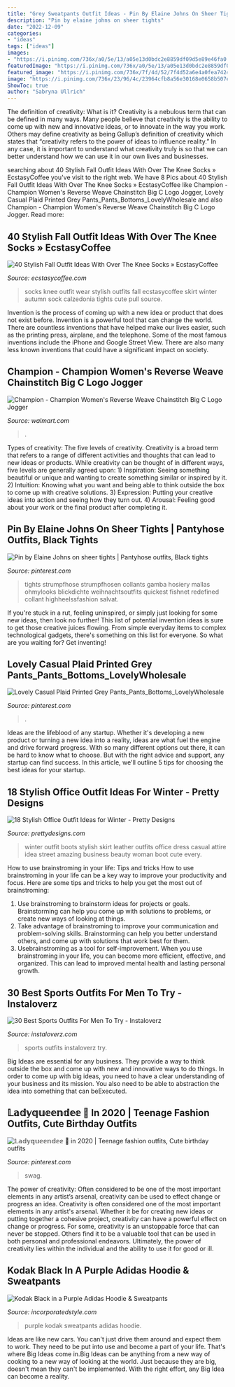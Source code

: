 ```yaml
---
title: "Grey Sweatpants Outfit Ideas - Pin By Elaine Johns On Sheer Tights"
description: "Pin by elaine johns on sheer tights"
date: "2022-12-09"
categories:
- "ideas"
tags: ["ideas"]
images:
- "https://i.pinimg.com/736x/a0/5e/13/a05e13d0bdc2e8859df09d5e89e46fa0.jpg"
featuredImage: "https://i.pinimg.com/736x/a0/5e/13/a05e13d0bdc2e8859df09d5e89e46fa0.jpg"
featured_image: "https://i.pinimg.com/736x/7f/4d/52/7f4d52a6e4a0fea742490d565bed84c8.jpg"
image: "https://i.pinimg.com/736x/23/96/4c/23964cfb8a56e30168e0658b507e84c3.jpg"
ShowToc: true
author: "Sabryna Ullrich"
---
```



The definition of creativity: What is it?
Creativity is a nebulous term that can be defined in many ways. Many people believe that creativity is the ability to come up with new and innovative ideas, or to innovate in the way you work. Others may define creativity as being Gallup’s definition of creativity which states that “creativity refers to the power of ideas to influence reality.” In any case, it is important to understand what creativity truly is so that we can better understand how we can use it in our own lives and businesses.

	

		
searching about 40 Stylish Fall Outfit Ideas With Over The Knee Socks » EcstasyCoffee you've visit to the right web. We have 8 Pics about 40 Stylish Fall Outfit Ideas With Over The Knee Socks » EcstasyCoffee like Champion - Champion Women&#039;s Reverse Weave Chainstitch Big C Logo Jogger, Lovely Casual Plaid Printed Grey Pants_Pants_Bottoms_LovelyWholesale and also Champion - Champion Women&#039;s Reverse Weave Chainstitch Big C Logo Jogger. Read more:
		
    
## 40 Stylish Fall Outfit Ideas With Over The Knee Socks » EcstasyCoffee

<img loading=lazy src="https://i0.wp.com/www.ecstasycoffee.com/wp-content/uploads/2016/10/Over-The-Knee-Socks-4.jpg" onerror="this.onerror=null;this.src='https://tse1.mm.bing.net/th?id=OIP.TyEffREUrgzdE2B8MWK9xwCwFi&amp;pid=15.1';" alt="40 Stylish Fall Outfit Ideas With Over The Knee Socks » EcstasyCoffee">

_Source: ecstasycoffee.com_

>socks knee outfit wear stylish outfits fall ecstasycoffee skirt winter autumn sock calzedonia tights cute pull source. 

	

Invention is the process of coming up with a new idea or product that does not exist before. Invention is a powerful tool that can change the world. There are countless inventions that have helped make our lives easier, such as the printing press, airplane, and the telephone. Some of the most famous inventions include the iPhone and Google Street View. There are also many less known inventions that could have a significant impact on society.

    
## Champion - Champion Women&#039;s Reverse Weave Chainstitch Big C Logo Jogger

<img loading=lazy src="https://i5.walmartimages.com/asr/9c4ce8cd-dbbe-459e-95d9-14f11c7de19e_1.3c82838ffce674b2ecaf6cca32859da2.jpeg" onerror="this.onerror=null;this.src='https://tse4.mm.bing.net/th?id=OIP.2Nex9KbO27PjcYT3bNWubQHaLM&amp;pid=15.1';" alt="Champion - Champion Women&#039;s Reverse Weave Chainstitch Big C Logo Jogger">

_Source: walmart.com_

>. 

	

Types of creativity: The five levels of creativity.
Creativity is a broad term that refers to a range of different activities and thoughts that can lead to new ideas or products. While creativity can be thought of in different ways, five levels are generally agreed upon: 1) Inspiration: Seeing something beautiful or unique and wanting to create something similar or inspired by it. 
2) Intuition: Knowing what you want and being able to think outside the box to come up with creative solutions. 
3) Expression: Putting your creative ideas into action and seeing how they turn out. 
4) Arousal: Feeling good about your work or the final product after completing it.

    
## Pin By Elaine Johns On Sheer Tights | Pantyhose Outfits, Black Tights

<img loading=lazy src="https://i.pinimg.com/736x/23/96/4c/23964cfb8a56e30168e0658b507e84c3.jpg" onerror="this.onerror=null;this.src='https://tse4.mm.bing.net/th?id=OIP.zjxhUmZu3wQLYbJY0dY28wHaLH&amp;pid=15.1';" alt="Pin by Elaine Johns on sheer tights | Pantyhose outfits, Black tights">

_Source: pinterest.com_

>tights strumpfhose strumpfhosen collants gamba hosiery mallas ohmylooks blickdichte weihnachtsoutfits quickest fishnet redefined collant highheelssfashion salvat. 

	

If you're stuck in a rut, feeling uninspired, or simply just looking for some new ideas, then look no further! This list of potential invention ideas is sure to get those creative juices flowing. From simple everyday items to complex technological gadgets, there's something on this list for everyone. So what are you waiting for? Get inventing!

    
## Lovely Casual Plaid Printed Grey Pants_Pants_Bottoms_LovelyWholesale

<img loading=lazy src="https://i.pinimg.com/736x/a0/5e/13/a05e13d0bdc2e8859df09d5e89e46fa0.jpg" onerror="this.onerror=null;this.src='https://tse4.mm.bing.net/th?id=OIP.OHGIjiCWlvt1jslC7kqbaQHaLH&amp;pid=15.1';" alt="Lovely Casual Plaid Printed Grey Pants_Pants_Bottoms_LovelyWholesale">

_Source: pinterest.com_

>. 

	

Ideas are the lifeblood of any startup. Whether it's developing a new product or turning a new idea into a reality, ideas are what fuel the engine and drive forward progress. With so many different options out there, it can be hard to know what to choose. But with the right advice and support, any startup can find success. In this article, we'll outline 5 tips for choosing the best ideas for your startup.

    
## 18 Stylish Office Outfit Ideas For Winter - Pretty Designs

<img loading=lazy src="http://www.prettydesigns.com/wp-content/uploads/2014/11/Winter-Outfit-Idea-with-Black-Leather-Skirt.jpg" onerror="this.onerror=null;this.src='https://tse4.mm.bing.net/th?id=OIP.caWN6gPqK4IQiCW8Q2AAKwHaK3&amp;pid=15.1';" alt="18 Stylish Office Outfit Ideas for Winter - Pretty Designs">

_Source: prettydesigns.com_

>winter outfit boots stylish skirt leather outfits office dress casual attire idea street amazing business beauty woman boot cute every. 

	

How to use brainstroming in your life: Tips and tricks
How to use brainstroming in your life can be a key way to improve your productivity and focus. Here are some tips and tricks to help you get the most out of brainstroming: 
1) Use brainstroming to brainstorm ideas for projects or goals. Brainstorming can help you come up with solutions to problems, or create new ways of looking at things. 
2) Take advantage of brainstroming to improve your communication and problem-solving skills. Brainstorming can help you better understand others, and come up with solutions that work best for them. 
3) Usebrainstroming as a tool for self-improvement. When you use brainstroming in your life, you can become more efficient, effective, and organized. This can lead to improved mental health and lasting personal growth.

    
## 30 Best Sports Outfits For Men To Try - Instaloverz

<img loading=lazy src="http://www.instaloverz.com/wp-content/uploads/2017/04/2.-Sports-Outfits-For-Men.jpg" onerror="this.onerror=null;this.src='https://tse4.mm.bing.net/th?id=OIP.j2LWYpytVGnRldqYDiH6KwHaHa&amp;pid=15.1';" alt="30 Best Sports Outfits For Men To Try - Instaloverz">

_Source: instaloverz.com_

>sports outfits instaloverz try. 

	

Big Ideas are essential for any business. They provide a way to think outside the box and come up with new and innovative ways to do things. In order to come up with big ideas, you need to have a clear understanding of your business and its mission. You also need to be able to abstraction the idea into something that can beExecuted.

    
## 𝕃𝕒𝕕𝕪𝕢𝕦𝕖𝕖𝕟𝕕𝕖𝕖 💎 In 2020 | Teenage Fashion Outfits, Cute Birthday Outfits

<img loading=lazy src="https://i.pinimg.com/736x/7f/4d/52/7f4d52a6e4a0fea742490d565bed84c8.jpg" onerror="this.onerror=null;this.src='https://tse3.mm.bing.net/th?id=OIP.EbZC-VQTypqg6tGIX2CAgwHaKi&amp;pid=15.1';" alt="𝕃𝕒𝕕𝕪𝕢𝕦𝕖𝕖𝕟𝕕𝕖𝕖 💎 in 2020 | Teenage fashion outfits, Cute birthday outfits">

_Source: pinterest.com_

>swag. 

	

The power of creativity: Often considered to be one of the most important elements in any artist’s arsenal, creativity can be used to effect change or progress an idea.
Creativity is often considered one of the most important elements in any artist's arsenal. Whether it be for creating new ideas or putting together a cohesive project, creativity can have a powerful effect on change or progress. For some, creativity is an unstoppable force that can never be stopped. Others find it to be a valuable tool that can be used in both personal and professional endeavors. Ultimately, the power of creativity lies within the individual and the ability to use it for good or ill.

    
## Kodak Black In A Purple Adidas Hoodie &amp; Sweatpants

<img loading=lazy src="https://incorporatedstyle.com/content/uploads/kodak-black-wearing-a-purple-adidas-kaval-hoodie-and-purple-adidas-kaval-sweatpants.jpg" onerror="this.onerror=null;this.src='https://tse4.mm.bing.net/th?id=OIP.InxO726Dx6hHe7KXg3QfnAHaHI&amp;pid=15.1';" alt="Kodak Black in a Purple Adidas Hoodie &amp; Sweatpants">

_Source: incorporatedstyle.com_

>purple kodak sweatpants adidas hoodie. 

	

Ideas are like new cars. You can't just drive them around and expect them to work. They need to be put into use and become a part of your life. That's where Big Ideas come in.Big Ideas can be anything from a new way of cooking to a new way of looking at the world. Just because they are big, doesn't mean they can't be implemented. With the right effort, any Big Idea can become a reality.

